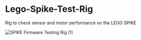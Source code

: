 # Lego-Spike-Test-Rig
Rig to check sensor and motor performance on the LEGO SPIKE

![SPIKE Firmware Testing Rig (1)](https://github.com/user-attachments/assets/356f2877-520b-40d7-821e-909eb007b1b6)
